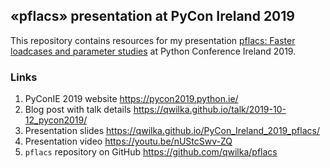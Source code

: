 ## «pflacs» presentation at PyCon Ireland 2019

This repository contains resources for my presentation [pflacs: Faster loadcases and parameter studies](https://qwilka.github.io/PyCon_Ireland_2019_pflacs/) at Python Conference Ireland 2019.


### Links

 1. PyConIE 2019 website  https://pycon2019.python.ie/
 1. Blog post with talk details https://qwilka.github.io/talk/2019-10-12_pycon2019/
 1. Presentation slides https://qwilka.github.io/PyCon_Ireland_2019_pflacs/
 1. Presentation video https://youtu.be/nUStcSwv-ZQ
 1. `pflacs` repository on GitHub  https://github.com/qwilka/pflacs
